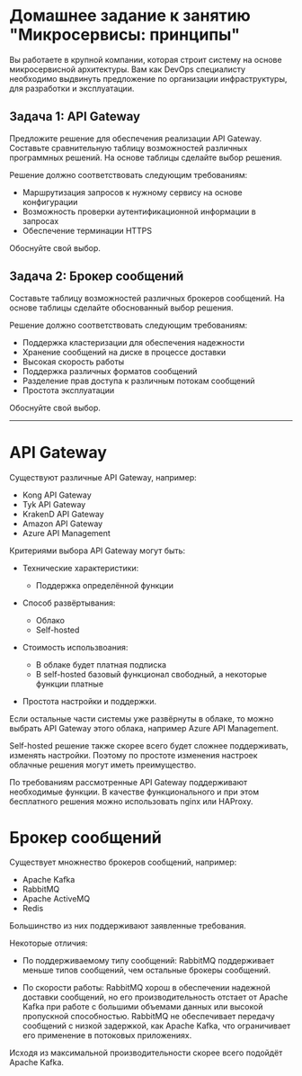 
# Домашнее задание к занятию "Микросервисы: принципы"

Вы работаете в крупной компании, которая строит систему на основе микросервисной архитектуры.
Вам как DevOps специалисту необходимо выдвинуть предложение по организации инфраструктуры, для разработки и эксплуатации.

## Задача 1: API Gateway 

Предложите решение для обеспечения реализации API Gateway. Составьте сравнительную таблицу возможностей различных программных решений. На основе таблицы сделайте выбор решения.

Решение должно соответствовать следующим требованиям:
- Маршрутизация запросов к нужному сервису на основе конфигурации
- Возможность проверки аутентификационной информации в запросах
- Обеспечение терминации HTTPS

Обоснуйте свой выбор.

## Задача 2: Брокер сообщений

Составьте таблицу возможностей различных брокеров сообщений. На основе таблицы сделайте обоснованный выбор решения.

Решение должно соответствовать следующим требованиям:
- Поддержка кластеризации для обеспечения надежности
- Хранение сообщений на диске в процессе доставки
- Высокая скорость работы
- Поддержка различных форматов сообщений
- Разделение прав доступа к различным потокам сообщений
- Простота эксплуатации

Обоснуйте свой выбор.

---

# API Gateway 

Существуют различные API Gateway, например:

- Kong API Gateway
- Tyk API Gateway
- KrakenD API Gateway
- Amazon API Gateway
- Azure API Management

Критериями выбора API Gateway могут быть:

- Технические характеристики:

    - Поддержка определённой функции

- Способ развёртывания:

    - Облако
    - Self-hosted

- Стоимость использвоания:

    - В облаке будет платная подписка
    - В self-hosted базовый функционал свободный, а некоторые функции платные

- Простота настройки и поддержки.


Если остальные части системы уже развёрнуты в облаке, то можно выбрать  API Gateway этого облака, например Azure API Management.

Self-hosted решение также скорее всего будет сложнее поддерживать, изменять настройки. Поэтому по простоте изменения настроек облачные решения могут иметь преимущество.

По требованиям рассмотренные API Gateway поддерживают необходимые функции.
В качестве функционального и при этом бесплатного решения можно использовать nginx или HAProxy.




# Брокер сообщений

Существует множнество брокеров сообщений, например: 

- Apache Kafka
- RabbitMQ
- Apache ActiveMQ
- Redis

Большинство из них поддерживают заявленные требования.

Некоторые отличия: 

- По поддерживаемому типу сообщений: RabbitMQ поддерживает меньше типов сообщений, чем остальные брокеры сообщений.

- По скорости работы: RabbitMQ хорош в обеспечении надежной доставки сообщений, но его производительность отстает от Apache Kafka при работе с большими объемами данных или высокой пропускной способностью. RabbitMQ не обеспечивает передачу сообщений с низкой задержкой, как Apache Kafka, что ограничивает его применение в потоковых приложениях.

Исходя из максимальной производительности  скорее всего подойдёт Apache Kafka.






